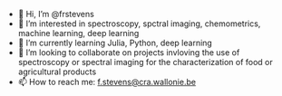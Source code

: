 - 👋 Hi, I’m @frstevens
- 👀 I’m interested in spectroscopy, spctral imaging, chemometrics, machine learning, deep learning
- 🌱 I’m currently learning Julia, Python, deep learning
- 💞️ I’m looking to collaborate on projects invloving the use of spectroscopy or spectral imaging for the characterization of food or agricultural products
- 📫 How to reach me: f.stevens@cra.wallonie.be

<!---
frstevens/frstevens is a ✨ special ✨ repository because its `README.md` (this file) appears on your GitHub profile.
You can click the Preview link to take a look at your changes.
--->
